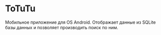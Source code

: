 # ToTuTu

Мобильное приложение для OS Android. Отображает данные из SQLite базы данных и позволяет производить поиск по ним.
